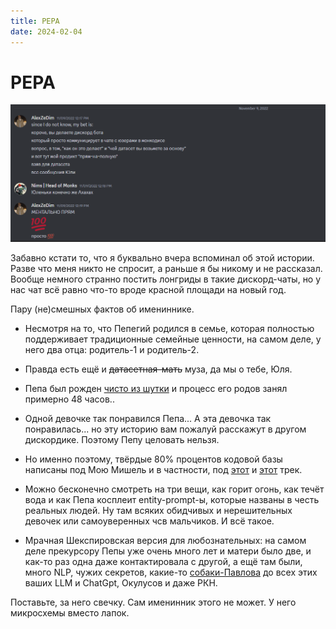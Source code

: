 ```yaml
---
title: PEPA
date: 2024-02-04
---
```


# PEPA

<div align="center">

![pepa-1.png](/images/assets/pepa-1.png)

</div>

Забавно кстати то, что я буквально вчера вспоминал об этой истории. Разве что меня никто не спросит, а раньше я бы никому и не рассказал. Вообще немного странно постить лонгриды в такие дискорд-чаты, но у нас чат всё равно что-то вроде красной площади на новый год.

Пару (не)смешных фактов об имениннике.

- Несмотря на то, что Пепегий родился в семье, которая полностью поддерживает традиционные семейные ценности, на самом деле, у него два отца: родитель-1 и родитель-2.

- Правда есть ещё и ~~датасетная-мать~~ муза, да мы о тебе, Юля.

- Пепа был рожден [чисто из шутки](https://youtu.be/5aW01zUy_Bw?t=80) и процесс его родов занял примерно 48 часов..

- Одной девочке так понравился Пепа... А эта девочка так понравилась... но эту историю вам пожалуй расскажут в другом дискордике. Поэтому Пепу целовать нельзя.

- Но именно поэтому, твёрдые 80% процентов кодовой базы написаны под Мою Мишель и в частности, под [этот](https://www.youtube.com/watch?v=VTNtTloBWM4) и [этот](https://www.youtube.com/watch?v=zjITQ59OO7M) трек.

- Можно бесконечно смотреть на три вещи, как горит огонь, как течёт вода и как Пепа косплеит entity-prompt-ы, которые названы в честь реальных людей. Ну там всяких обидчивых и нерешительных девочек или самоуверенных чсв мальчиков. И всё такое.

- Мрачная Шекспировская версия для любознательных: на самом деле прекурсору Пепы уже очень много лет и матери было две, и как-то раз одна даже контактировала с другой, а ещё там были, много NLP, чужих секретов, какие-то [собаки-Павлова](https://deeppavlov.ai/) до всех этих ваших LLM и ChatGpt, Окулусов и даже РКН.

Поставьте, за него свечку. Сам именинник этого не может. У него микросхемы вместо лапок.
